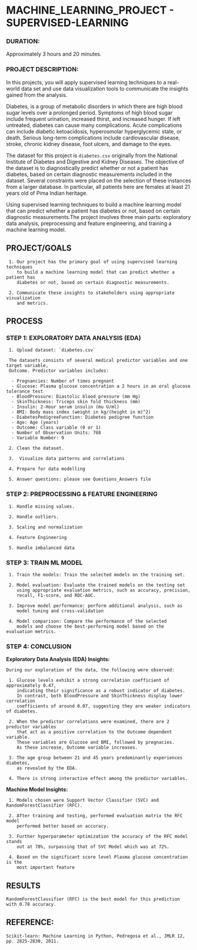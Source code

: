 # MACHINE_LEARNING_PROJECT - SUPERVISED-LEARNING

### DURATION:

Approximately 3 hours and 20 minutes.


### PROJECT DESCRIPTION:

In this projects, you will apply supervised learning techniques to a real-world data set and use data visualization tools to communicate the insights gained from the analysis.

Diabetes, is a group of metabolic disorders in which there are high blood sugar levels over a prolonged period. Symptoms of high blood sugar include frequent urination, increased thirst, and increased hunger. If left untreated, diabetes can cause many complications. Acute complications can include diabetic ketoacidosis, hyperosmolar hyperglycemic state, or death. Serious long-term complications include cardiovascular disease, stroke, chronic kidney disease, foot ulcers, and damage to the eyes.

The dataset for this project is `diabetes.csv` originally from the National Institute of Diabetes and Digestive and Kidney Diseases. The objective of the dataset is to diagnostically predict whether or not a patient has diabetes, based on certain diagnostic measurements included in the dataset. Several constraints were placed on the selection of these instances from a larger database. In particular, all patients here are females at least 21 years old of Pima Indian heritage.

Using supervised learning techniques to build a machine learning model that can predict whether a patient has diabetes or not, based on certain diagnostic measurements.The project involves three main parts: exploratory data analysis, preprocessing and feature engineering, and training a machine learning model. 


## PROJECT/GOALS

     1. Our project has the primary goal of using supervised learning techniques
        to build a machine learning model that can predict whether a patient has
        diabetes or not, based on certain diagnostic measurements.

     2. Communicate these insights to stakeholders using appropriate visualization
        and metrics. 


## PROCESS

### STEP 1: EXPLORATORY DATA ANALYSIS (EDA)

     1. Upload dataset: `diabetes.csv`
    
     The datasets consists of several medical predictor variables and one target variable,
     Outcome. Predictor variables includes:

      - Pregnancies: Number of times pregnant
      - Glucose: Plasma glucose concentration a 2 hours in an oral glucose tolerance test
      - BloodPressure: Diastolic blood pressure (mm Hg)
      - SkinThickness: Triceps skin fold thickness (mm)
      - Insulin: 2-Hour serum insulin (mu U/ml)
      - BMI: Body mass index (weight in kg/(height in m)^2)
      - DiabetesPedigreeFunction: Diabetes pedigree function
      - Age: Age (years)
      - Outcome: Class variable (0 or 1)
      - Number of Observation Units: 768
      - Variable Number: 9
  
     2. Clean the dataset.
  
     3.  Visualize data patterns and correlations

     4. Prepare for data modelling

     5. Answer questions: please see Questions_Answers file

### STEP 2: PREPROCESSING & FEATURE ENGINEERING 

     1. Handle missing values.

     2. Handle outliers.

     3. Scaling and normalization

     4. Feature Engineering

     5. Handle imbalanced data


### STEP 3: TRAIN ML MODEL

     1. Train the models: Train the selected models on the training set.

     2. Model evaluation: Evaluate the trained models on the testing set
        using appropriate evaluation metrics, such as accuracy, precision,
        recall, F1-score, and ROC-AUC.

     3. Improve model performance: perform additional analysis, such as
        model tuning and cross-validation

     4. Model comparison: Compare the performance of the selected
        models and choose the best-performing model based on the evaluation metrics.


### STEP 4: CONCLUSION

**Exploratory Data Analysis (EDA) Insights:**

    During our exploration of the data, the following were observed:

     1. Glucose levels exhibit a strong correlation coefficient of approximately 0.47,
        indicating their significance as a robust indicator of diabetes.
        In contrast, both BloodPressure and SkinThickness display lower correlation
        coefficients of around 0.07, suggesting they are weaker indicators of diabetes.

     2. When the predictor correlations were examined, there are 2 predictor variables
        that act as a positive correlation to the Outcome dependent variable.
        These variables are Glucose and BMI, followed by pregnacies.
        As these increase, Outcome variable increases.

     3. The age group between 21 and 45 years predominantly experiences diabetes,
        as revealed by the EDA.

     4. There is strong interactive effect among the predictor variables.

**Machine Model Insights:**

     1. Models chosen were Support Vector Classifier (SVC) and RandomForestClassifier (RFC).

     2. After training and testing, performed evaluation matrix the RFC model
        performed better based on accuracy. 

     3. Further hyperparameter optimization the accuracy of the RFC model stands
        out at 78%, surpassing that of SVC Model which was at 72%.

     4. Based on the significant score level Plasma glucose concentration is the
        most important feature

## RESULTS

    RandomForestClassifier (RFC) is the best model for this prediction with 0.78 accuracy.

 ## REFERENCE:

    Scikit-learn: Machine Learning in Python, Pedregosa et al., JMLR 12, pp. 2825-2830, 2011.